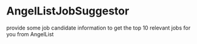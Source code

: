 # AngelListJobSuggestor
provide some job candidate information to get the top 10 relevant jobs for you from AngelList
